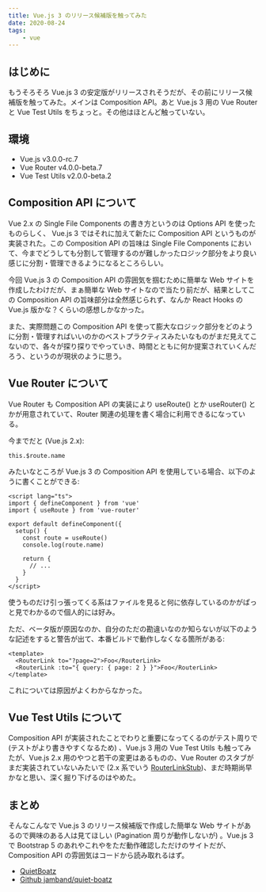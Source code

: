 ```yaml
---
title: Vue.js 3 のリリース候補版を触ってみた
date: 2020-08-24
tags:
    - vue
---
```


## はじめに

もうそろそろ Vue.js 3 の安定版がリリースされそうだが、その前にリリース候補版を触ってみた。メインは Composition API。あと Vue.js 3 用の Vue Router と Vue Test Utils をちょっと。その他はほとんど触っていない。

## 環境

- Vue.js v3.0.0-rc.7
- Vue Router v4.0.0-beta.7
- Vue Test Utils v2.0.0-beta.2

## Composition API について

Vue 2.x の Single File Components の書き方というのは Options API を使ったものらしく、 Vue.js 3 ではそれに加えて新たに Composition API というものが実装された。この Composition API の旨味は Single File Components において、今までどうしても分割して管理するのが難しかったロジック部分をより良い感じに分割・管理できるようになるところらしい。

今回 Vue.js 3 の Composition API の雰囲気を掴むために簡単な Web サイトを作成したわけだが、まぁ簡単な Web サイトなので当たり前だが、結果としてこの Composition API の旨味部分は全然感じられず、なんか React Hooks の Vue.js 版かな？くらいの感想しかなかった。

また、実際問題この Composition API を使って膨大なロジック部分をどのように分割・管理すればいいのかのベストプラクティスみたいなものがまだ見えてこないので、各々が探り探りでやっていき、時間とともに何か提案されていくんだろう、というのが現状のように思う。

## Vue Router について

Vue Router も Composition API の実装により useRoute()  とか useRouter() とかが用意されていて、Router 関連の処理を書く場合に利用できるになっている。

今までだと (Vue.js 2.x):

```vue
this.$route.name
```

みたいなところが Vue.js 3 の Composition API を使用している場合、以下のように書くことができる:

```vue
<script lang="ts">
import { defineComponent } from 'vue'
import { useRoute } from 'vue-router'

export default defineComponent({
  setup() {
    const route = useRoute()
    console.log(route.name)
    
    return {
      // ...
    }
  }
</script>
```

使うものだけ引っ張ってくる系はファイルを見ると何に依存しているのかがぱっと見でわかるので個人的には好み。

ただ、ベータ版が原因なのか、自分のただの勘違いなのか知らないが以下のような記述をすると警告が出て、本番ビルドで動作しなくなる箇所がある:

```vue
<template>
  <RouterLink to="?page=2">Foo</RouterLink>
  <RouterLink :to="{ query: { page: 2 } }">Foo</RouterLink>
</template>
```

これについては原因がよくわからなかった。

## Vue Test Utils について

Composition API が実装されたことでわりと重要になってくるのがテスト周りで (テストがより書きやすくなるため) 、Vue.js 3 用の Vue Test Utils も触ってみたが、Vue.js 2.x 用のやつと若干の変更はあるものの、Vue Router のスタブがまだ実装されていないみたいで (2.x 系でいう [RouterLinkStub](https://vue-test-utils.vuejs.org/api/components/))、まだ時期尚早かなと思い、深く掘り下げるのはやめた。

## まとめ

そんなこんなで Vue.js 3 のリリース候補版で作成した簡単な Web サイトがあるので興味のある人は見てほしい (Pagination 周りが動作しないが) 。Vue.js 3 で Bootstrap 5 のあれやこれやをただ動作確認しただけのサイトだが、Composition API の雰囲気はコードから読み取れるはず。

- [QuietBoatz](https://quiet-boatz.netlify.app/)
- [Github jamband/quiet-boatz](https://github.com/jamband/quiet-boatz)